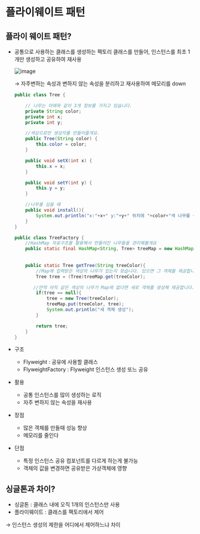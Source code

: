 # 플라이웨이트 패턴

## 플라이 웨이트 패턴?

- 공통으로 사용하는 클래스를 생성하는 팩토리 클래스를 만들어, 인스턴스를 최초 1개만 생성하고 공유하여 재사용
    
   ![image](https://user-images.githubusercontent.com/73684562/189150363-e4da3dc3-5367-49a2-92af-611d15f800bc.png)
    
    → 자주변하는 속성과 변하지 않는 속성을 분리하고 재사용하여 메모리를 down
    
    ```java
    public class Tree {
    
        // 나무는 아래와 같이 3개 정보를 가지고 있습니다.
        private String color;
        private int x;
        private int y;
    
        //색상으로만 생성자를 만들어줄게요.
        public Tree(String color) {
            this.color = color;
        }
    
        public void setX(int x) {
            this.x = x;
        }
    
        public void setY(int y) {
            this.y = y;
        }
    
        //나무를 심을 때
        public void install(){
            System.out.println("x:"+x+" y:"+y+" 위치에 "+color+"색 나무를 설치했습니다!");
        }
    }
    ```
    
    ```java
    public class TreeFactory {
        //HashMap 자료구조를 활용해서 만들어진 나무들을 관리해볼게요
        public static final HashMap<String, Tree> treeMap = new HashMap<>();
        
       
        public static Tree getTree(String treeColor){
            //Map에 입력받은 색상의 나무가 있는지 찾습니다. 있으면 그 객체를 제공합니다.
            Tree tree = (Tree)treeMap.get(treeColor); 
    
           //만약 아직 같은 색상의 나무가 Map에 없다면 새로 객체를 생성해 제공합니다.
            if(tree == null){
                tree = new Tree(treeColor);
                treeMap.put(treeColor, tree);
                System.out.println("새 객체 생성");
            }
    
            return tree;
        }
    }
    ```
    
- 구조
    - Flyweight : 공유에 사용할 클래스
    - FlyweightFactory : Flyweight 인스턴스 생성 또느 공유
- 활용
    - 공통 인스턴스를 많이 생성하는 로직
    - 자주 변하지 않는 속성을 재사용
- 장점
    - 많은 객체를 만들때 성능 향상
    - 메모리를 줄인다
- 단점
    - 특정 인스턴스 공유 컴포넌트를 다르게 하는게 불가능
    - 객체의 값을 변경하면 공유받은 가상객체에 영향

## 싱글톤과 차이?

- 싱글톤 : 클래스 내에 오직 1개의 인스턴스만 사용
- 플라이웨이트 : 클래스를 팩토리에서 제어

→ 인스턴스 생성의 제한을 어디에서 제어하느냐 차이
